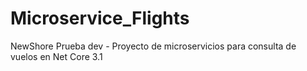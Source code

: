# Microservice_Flights
NewShore Prueba dev -  Proyecto de microservicios para consulta de vuelos  en Net Core 3.1
